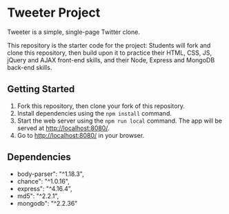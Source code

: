 # Tweeter Project

Tweeter is a simple, single-page Twitter clone.

This repository is the starter code for the project: Students will fork and clone this repository, then build upon it to practice their HTML, CSS, JS, jQuery and AJAX front-end skills, and their Node, Express and MongoDB back-end skills.

## Getting Started

1. Fork this repository, then clone your fork of this repository.
2. Install dependencies using the `npm install` command.
3. Start the web server using the `npm run local` command. The app will be served at <http://localhost:8080/>.
4. Go to <http://localhost:8080/> in your browser.

## Dependencies

  - body-parser": "^1.18.3",
  - chance": "^1.0.16",
  - express": "^4.16.4",
  - md5": "^2.2.1",
  - mongodb": "^2.2.36"
